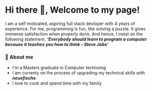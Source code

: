 # Hi there 👋, Welcome to my page!

I am a self motivated, aspiring full stack devloper with 4 years of experience.
For me, programming is fun, like solving a puzzle.
It gives immense satisfaction when properly done.
And hence, I insist on the following statement.
**_'Everybody should learn to program a computer because it teaches you how to think – Steve Jobs'_**


### 🌱 About me  
- I'm a Masters graduate in Computer technolog
- I am currenty on the process of upgrading my technical skills with **_neuefische_**.
- I love to cook and spend time with my family
